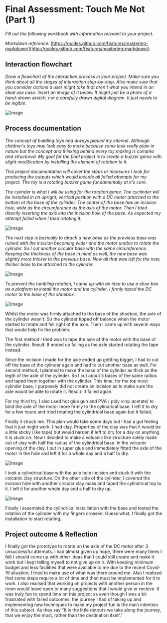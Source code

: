 # Final Assessment: Touch Me Not (Part 1)

*Fill out the following workbook with information relevant to your project.*

*Markdown reference:* [https://guides.github.com/features/mastering-markdown/](http://guides.github.com/features/mastering-markdown/)

## Interaction flowchart ##
*Draw a flowchart of the interaction process in your project. Make sure you think about all the stages of interaction step-by-step. Also make sure that you consider actions a user might take that aren't what you intend in an ideal use case. Insert an image of it below. It might just be a photo of a hand-drawn sketch, not a carefully drawn digital diagram. It just needs to be legible.*

![Image](11.png)

## Process documentation

*The concept of building toys had always piqued my interest. Although children's toys may look easy to make because some look really plain in nature but the concept and thinking behind every toy making is complex and structured. My goal for the final project is to create a buzzer game with slight modification by installing the element of rotation to it.*

*This project documentation will cover the steps or measures I took for producing the outputs which would include all failed attempts for my project. The toy is a rotating buzzer game fundamentally at it's core.*

*The cylinder is what I will be using for the rotation game. The cyclinder will be installed in an upright, vertical position with a DC motor attached to the bottom at the base of the cylinder. The center of the base has an incision hole, wide as the circumference as the axis of the motor. Then I tried directly inserting the axis into the incision hole of the base. As expected my attempt failed when I tried rotating it.*

![Image](12.jpeg)

*The next step is basically to attach a new base as the previous base was ruined with the incision becoming wider and the motor unable to rotate the cylinder. So I cut another circular base with the same circumference. Keeping the thickness of the base in mind as well, the new base was slightly more thicker to the previous base. Now all that was left for the new, thicker base to be attached to the cylinder.*

![Image](14.jpeg)

*To prevent the tumbling rotation, I came up with an idea to use a shoe box as a platform to install the motor and the cylinder. I firmly taped the DC motor to the base of the shoebox.*

![Image](15.jpeg)

Whilst the motor was firmly attached to the base of the shoebox, the axle of the cylinder wasn't. So the cylinder tipped off balance when the motor started to rotate and fell right of the axle. Then I came up with several ways that would help fix the problem. 

The first method I tried was to tape the axle of the motor with the base of the cylinder. Result: It ended up failing as the axle started rotating the tape instead.

Since the incision I made for the axle ended up gettting bigger, I had to cut off the base of the cylinder again and had to cut another base as well. For second method, I planned to make the base of the cylinder as thick as the legth of the axle of the cylinder. So I cut about 5 bases of the same radius and taped them together with the cylinder. This time, for the top most cylinder base, I purposely did not create an incision as to make sure the axle would be able to rotate it. Result: It failed agian.

For my third try, I also used hot glue gun and PVA ( poly vinyl acetate) to bind the axle of the motor more firmly to the cylindrical base. I left it to dry for a few hours and tried rotating the cylindrical base again but it failed.

Finally it struck me. This plan would take some days but I had a gut feeling that it just might work. I had clay. Properties of the clay was that it would be a little sticky (like tape) but would harden if left to dry for a day on anything it is stuck on. Now I decided to make a volcanic like structure solely made out of clay with half the radius of the cylindrical base. In the volcanic opening of the clay, I put in super glue and immediately fitted the axle of the motor in the hole and left it for a whole day and a half to dry. 

![Image](16.jpeg)

I took a cylindrical base with the axle hole incision and stuck it with the colcanic clay structure. On the other side of the cylinder, I covered the incision hole with another circular clay mass and taped the cylindrical top to it. I left it for another whole day and a half to dry up.

![Image](16.jpeg)

Finally I assembled the cylindrical installlation with the base and tested the rotation of the cylinder with my fingers crossed. Guess what, I finally got the installation to start rotating.



## Project outcome & Reflection ##

I finally got the prototype to rotate on the axle of the DC motor after 3 unsuccessful attempts. I had almost given up hope, there were many times I felt I should come up with other ideas that I could still create and make it work but I kept telling myself to not give up on it. With keeping minimum budget and less facilities that were available to me due to the recent Covid-19 situation, I tried to make use of what was there around me. Also I realised that some steps require a lot of time and then must be implemented for it to work. I also realised that working on projects with another person in the room would leave open to many suggestions that I would give or receive. It was truly fun to spend time on this project as even though I was a bit frustrated with failed outcomes, the journey I had of taking up and implementing new techniques to make my project fun is the main intention of this subject. 
As they say "It is the little detours we take along the journey, that we enjoy the most, rather than the destination itself."
